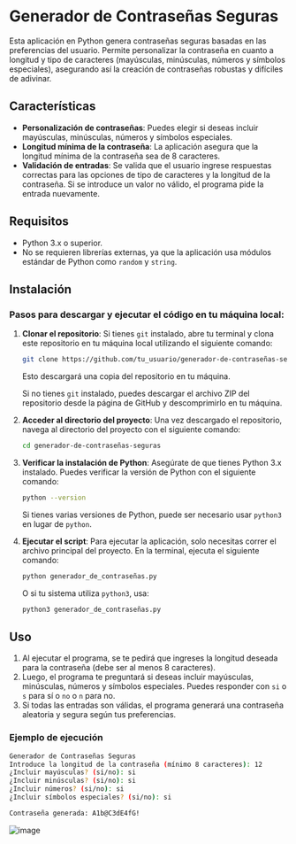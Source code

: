 # Generador de Contraseñas Seguras

Esta aplicación en Python genera contraseñas seguras basadas en las preferencias del usuario. Permite personalizar la contraseña en cuanto a longitud y tipo de caracteres (mayúsculas, minúsculas, números y símbolos especiales), asegurando así la creación de contraseñas robustas y difíciles de adivinar.

## Características

- **Personalización de contraseñas**: Puedes elegir si deseas incluir mayúsculas, minúsculas, números y símbolos especiales.
- **Longitud mínima de la contraseña**: La aplicación asegura que la longitud mínima de la contraseña sea de 8 caracteres.
- **Validación de entradas**: Se valida que el usuario ingrese respuestas correctas para las opciones de tipo de caracteres y la longitud de la contraseña. Si se introduce un valor no válido, el programa pide la entrada nuevamente.

## Requisitos

- Python 3.x o superior.
- No se requieren librerías externas, ya que la aplicación usa módulos estándar de Python como `random` y `string`.

## Instalación

### Pasos para descargar y ejecutar el código en tu máquina local:

1. **Clonar el repositorio**:
   Si tienes `git` instalado, abre tu terminal y clona este repositorio en tu máquina local utilizando el siguiente comando:
   ```bash
   git clone https://github.com/tu_usuario/generador-de-contraseñas-seguras.git
   ```
   Esto descargará una copia del repositorio en tu máquina.

   Si no tienes `git` instalado, puedes descargar el archivo ZIP del repositorio desde la página de GitHub y descomprimirlo en tu máquina.

2. **Acceder al directorio del proyecto**:
   Una vez descargado el repositorio, navega al directorio del proyecto con el siguiente comando:
   ```bash
   cd generador-de-contraseñas-seguras
   ```

3. **Verificar la instalación de Python**:
   Asegúrate de que tienes Python 3.x instalado. Puedes verificar la versión de Python con el siguiente comando:
   ```bash
   python --version
   ```
   Si tienes varias versiones de Python, puede ser necesario usar `python3` en lugar de `python`.

4. **Ejecutar el script**:
   Para ejecutar la aplicación, solo necesitas correr el archivo principal del proyecto. En la terminal, ejecuta el siguiente comando:
   ```bash
   python generador_de_contraseñas.py
   ```
   O si tu sistema utiliza `python3`, usa:
   ```bash
   python3 generador_de_contraseñas.py
   ```

## Uso

1. Al ejecutar el programa, se te pedirá que ingreses la longitud deseada para la contraseña (debe ser al menos 8 caracteres).
2. Luego, el programa te preguntará si deseas incluir mayúsculas, minúsculas, números y símbolos especiales. Puedes responder con `si` o `s` para sí o `no` o `n` para no.
3. Si todas las entradas son válidas, el programa generará una contraseña aleatoria y segura según tus preferencias.

### Ejemplo de ejecución

```bash
Generador de Contraseñas Seguras
Introduce la longitud de la contraseña (mínimo 8 caracteres): 12
¿Incluir mayúsculas? (si/no): si
¿Incluir minúsculas? (si/no): si
¿Incluir números? (si/no): si
¿Incluir símbolos especiales? (si/no): si

Contraseña generada: A1b@C3dE4fG!
```

![image](https://github.com/user-attachments/assets/a3fcb382-0270-4da2-80b7-dc6176bc76cb)

